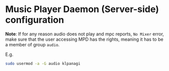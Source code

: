 # Music Player Daemon (Server-side) configuration

**Note**: If for any reason audio does not play and mpc reports, `No Mixer` error, make
sure that the user accessing MPD has the rights, meaning it has to be a member of group `audio`.

E.g.
```bash
sudo usermod -a -G audio klpanagi
```
